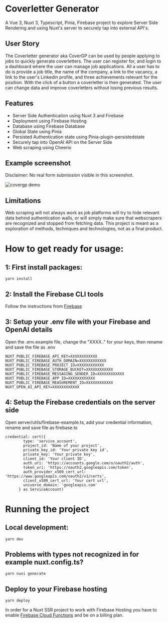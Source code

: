 # Coverletter Generator

A Vue 3, Nuxt 3, Typescript, Pinia, Firebase project to explore Server Side Rendering and using Nuxt's server to securely tap into external API's.

## User Story
The Coverletter generator aka CoverGP can be used by people applying to jobs to quickly generate coverletters. The user can register for, and login to a dashboard where the user can manage job applications. All a user has to do is provide a job title, the name of the company, a link to the vacancy, a link to the user's Linkedin profile, and three achievements relevant for the position. With the click of a button a coverletter is then generated. The user can change data and improve coverletters without losing previous results. 

## Features
- Server Side Authentication using Nuxt 3 and Firebase
- Deployment using Firebase Hosting
- Database using Firebase Database
- Global State using Pinia
- Persisted Authentication state using Pinia-plugin-persistedstate
- Securely tap into OpenAI API on the Server Side
- Web scraping using Cheerio

## Example screenshot
Disclaimer: No real form submission visible in this screenshot.

![covergp demo](https://github.com/Jeroen-Cox/CoverletterGenerator/assets/92381509/71e9604a-625d-442b-89a1-d508e875715f)

## Limitations
Web scraping will not always work as job platforms will try to hide relevant data behind authentication walls, or will simply make sure that webscrapers are recognized and stopped from fetching data. This project is meant as a exploration of methods, techniques and technologies, not as a final product. 
# How to get ready for usage:

## 1: First install packages:

```
yarn install
```

## 2: Install the Firebase CLI tools 
Follow the instructions from [Firebase](https://firebaseopensource.com/projects/firebase/firebase-tools/)

## 3: Setup your .env file with your Firebase and OpenAI details
Open the .env.example file, change the "XXXX.." for your keys, then rename and save the file as .env
```
NUXT_PUBLIC_FIREBASE_API_KEY=XXXXXXXXXXXX
NUXT_PUBLIC_FIREBASE_AUTH_DOMAIN=XXXXXXXXXXXX
NUXT_PUBLIC_FIREBASE_PROJECT_ID=XXXXXXXXXXXX
NUXT_PUBLIC_FIREBASE_STORAGE_BUCKET=XXXXXXXXXXXX
NUXT_PUBLIC_FIREBASE_MESSAGING_SENDER_ID=XXXXXXXXXXXX
NUXT_PUBLIC_FIREBASE_APP_ID=XXXXXXXXXXXX
NUXT_PUBLIC_FIREBASE_MEASUREMENT_ID=XXXXXXXXXXXX
NUXT_OPEN_AI_API_KEY=XXXXXXXXXXXX
```

## 4: Setup the Firebase credentials on the server side
Open server/utils/firebase-example.ts, add your credential information, rename and save file as firebase.ts
```
credential: cert({
        type: 'service_account',
        project_id: 'Name of your project',
        private_key_id: 'Your private key id',
        private_key: 'Your private key',
        client_id: 'Your client ID',
        auth_uri: 'https://accounts.google.com/o/oauth2/auth',
        token_uri: 'https://oauth2.googleapis.com/token',
        auth_provider_x509_cert_url: 'https://www.googleapis.com/oauth2/v1/certs',
        client_x509_cert_url: 'Your cert url',
        universe_domain: 'googleapis.com'
      } as ServiceAccount)
```

# Running the project
## Local development:

```
yarn dev
```

## Problems with types not recognized in for example nuxt.config.ts?

```
yarn nuxi generate
```

## Deploy to your Firebase hosting

```
yarn deploy
```
In order for a Nuxt SSR project to work with Firebase Hosting you have to enable [Firebase Cloud Functions](https://firebase.google.com/docs/functions) and be on a billing plan.
